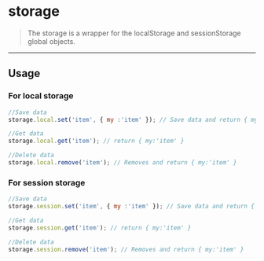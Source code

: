 # storage

> The storage is a wrapper for the localStorage and sessionStorage global objects.

---

## Usage

### For local storage

```js
//Save data
storage.local.set('item', { my :'item' }); // Save data and return { my:'item' }

//Get data
storage.local.get('item'); // return { my:'item' }

//Delete data
storage.local.remove('item'); // Removes and return { my:'item' }
```

### For session storage

```js
//Save data
storage.session.set('item', { my :'item' }); // Save data and return { my:'item' }

//Get data
storage.session.get('item'); // return { my:'item' }

//Delete data
storage.session.remove('item'); // Removes and return { my:'item' }
```
